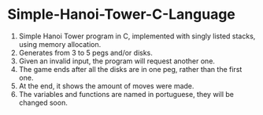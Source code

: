 # Simple-Hanoi-Tower-C-Language
1) Simple Hanoi Tower program in C, implemented with singly listed stacks, using memory allocation.  
2) Generates from 3 to 5 pegs and/or disks. 
3) Given an invalid input, the program will request another one.
4) The game ends after all the disks are in one peg, rather than the first one.
5) At the end, it shows the amount of moves were made.
6) The variables and functions are named in portuguese, they will be changed soon.
